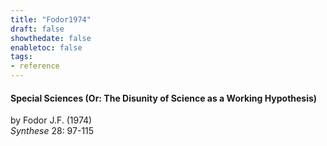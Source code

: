 ```yaml
---
title: "Fodor1974"
draft: false
showthedate: false
enabletoc: false
tags:
- reference
---
```


#### **Special Sciences (Or: The Disunity of Science as a Working Hypothesis)**     
by Fodor J.F. (1974)         
*Synthese* 28: 97-115       


